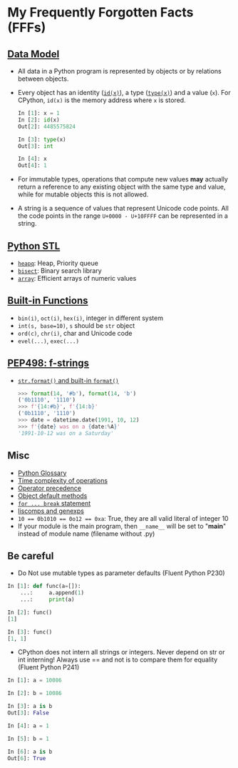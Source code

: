 # My Frequently Forgotten Facts (FFFs)

## [Data Model](https://docs.python.org/3/reference/datamodel.html)

* All data in a Python program is represented by objects or by relations between objects.
* Every object has an identity ([`id(x)`](https://docs.python.org/3/library/functions.html#id)), a type ([`type(x)`](https://docs.python.org/3/library/functions.html#type)) and a value (`x`). For CPython, `id(x)` is the memory address where `x` is stored.

  ```python
  In [1]: x = 1
  In [2]: id(x)
  Out[2]: 4485575824

  In [3]: type(x)
  Out[3]: int

  In [4]: x
  Out[4]: 1
  ```

* For immutable types, operations that compute new values **may** actually return a reference to any existing object with the same type and value, while for mutable objects this is not allowed.
* A string is a sequence of values that represent Unicode code points. All the code points in the range `U+0000 - U+10FFFF` can be represented in a string.

## [Python STL](https://docs.python.org/3/library/index.html)

* [`heapq`](https://docs.python.org/3/library/heapq.html): Heap, Priority queue
* [`bisect`](https://docs.python.org/3/library/bisect.html): Binary search library
* [`array`](https://docs.python.org/3/library/array.html): Efficient arrays of numeric values

## [Built-in Functions](https://docs.python.org/3/library/functions.html)

* `bin(i)`, `oct(i)`, `hex(i)`, integer in different system
* `int(s, base=10)`, `s` should be `str` object
* `ord(c)`, `chr(i)`, char and Unicode code
* `evel(...)`, `exec(...)`

## [PEP498: f-strings](https://www.python.org/dev/peps/pep-0498/)

* [`str.format()` and built-in `format()`](https://docs.python.org/3/library/string.html#formatspec)

  ```python
  >>> format(14, '#b'), format(14, 'b')
  ('0b1110', '1110')
  >>> f'{14:#b}', f'{14:b}'
  ('0b1110', '1110')
  >>> date = datetime.date(1991, 10, 12)
  >>> f'{date} was on a {date:%A}'
  '1991-10-12 was on a Saturday'
  ```

## Misc

* [Python Glossary](https://docs.python.org/3/glossary.html)
* [Time complexity of operations](https://wiki.python.org/moin/TimeComplexity)
* [Operator precedence](https://docs.python.org/3/reference/expressions.html#operator-precedence)
* [Object default methods](https://docs.python.org/3/reference/datamodel.html#basic-customization)
* [`for ... break` statement](https://docs.python.org/3/tutorial/controlflow.html#break-and-continue-statements-and-else-clauses-on-loops)
* [liscomps and genexps](https://docs.python-guide.org/writing/style/#short-ways-to-manipulate-lists)
* `10 == 0b1010 == 0o12 == 0xa`: True, they are all valid literal of integer 10
* If your module is the main program, then `__name__` will be set to "__main__" instead of module name (filename without .py)

## Be careful

* Do Not use mutable types as parameter defaults (Fluent Python P230)

```python
In [1]: def func(a=[]):
    ...:     a.append(1)
    ...:     print(a)

In [2]: func()
[1]

In [3]: func()
[1, 1]
```

* CPython does not intern all strings or integers. Never depend on str or int interning! Always use == and not is to compare them for equality (Fluent Python P241)

```python
In [1]: a = 10086

In [2]: b = 10086

In [3]: a is b
Out[3]: False

In [4]: a = 1

In [5]: b = 1

In [6]: a is b
Out[6]: True
```
